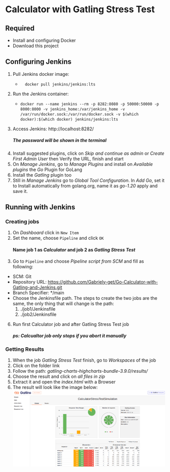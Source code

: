 # Calculator with Gatling Stress Test

## Required

- Install and configuring Docker
- Download this project

## Configuring Jenkins

1. Pull Jenkins docker image:
   -       docker pull jenkins/jenkins:lts
2. Run the Jenkins container:
   -     docker run --name jenkins --rm -p 8282:8080 -p 50000:50000 -p 8000:8000 -v jenkins_home:/var/jenkins_home -v /var/run/docker.sock:/var/run/docker.sock -v $(which docker):$(which docker) jenkins/jenkins:lts
3. Access Jenkins: http://localhost:8282/
   ##### The password will be shown in the terminal
4. Install suggested plugins, click on *Skip and continue as admin* or *Create First Admin User* then Verify the URL, finish and start
5. On *Manage Jenkins*, go to *Manage Plugins* and install on *Available plugins* the *Go* Plugin for GoLang
6. Install the *Gatling* plugin too
7. Still in *Manage Jenkins* go to *Global Tool Configuration*. In *Add Go*, set it to Install automatically from golang.org, name it as *go-1.20* apply and save it.

## Running with Jenkins

### Creating jobs
1. On *Dashboard* click in `New Item`
2. Set the name, choose `Pipeline` and click `OK`
   #### Name job 1 as *Calculator* and job 2 as *Gatling Stress Test*
3. Go to `Pipeline` and choose *Pipeline script from SCM* and fill as following:
- SCM: Git 
- Repository URL: https://github.com/Gabriely-get/Go-Calculator-with-Gatling-and-Jenkins.git
- Branch Specifier: */main
- Choose the Jenkinsfile path. The steps to create the two jobs are the same, the only thing that will change is the path:
   1. ./job1/Jenkinsfile
   2. ./job2/Jenkinsfile
6. Run first Calculator job and after Gatling Stress Test job
   ##### ps: Calcualtor job only stops if you abort it manually

### Getting Results
1. When the job *Gatling Stress Test* finish, go to *Workspaces* of the job
2. Click on the folder link
3. Follow the path: *gatling-charts-highcharts-bundle-3.9.0/results/*
4. Choose the result and click on *all files in zip*
5. Extract it and open the *index.html* with a Browser
6. The result will look like the image below: 
![gatling-index](/images/gatling-index.png)
